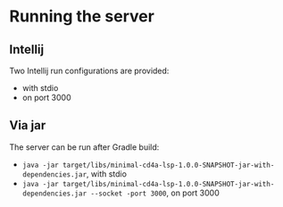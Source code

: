 <!-- (c) https://github.com/MontiCore/monticore -->
# Running the server
## Intellij
Two Intellij run configurations are provided:
- with stdio
- on port 3000

## Via jar
The server can be run after Gradle build:
- `java -jar target/libs/minimal-cd4a-lsp-1.0.0-SNAPSHOT-jar-with-dependencies.jar`, with stdio
- `java -jar target/libs/minimal-cd4a-lsp-1.0.0-SNAPSHOT-jar-with-dependencies.jar --socket -port 3000`, on port 3000